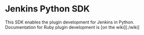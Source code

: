 # Jenkins Python SDK #
This SDK enables the plugin development for Jenkins in Python.
Documentation for Ruby plugin development is [on the wiki][./wiki]
